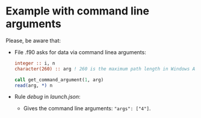# Example with command line arguments

Please, be aware that:

- File .f90 asks for data via command linea arguments:
  ```f90
  integer :: i, n
  character(260) :: arg ! 260 is the maximum path length in Windows API

  call get_command_argument(1, arg)
  read(arg, *) n
  ```

- Rule _debug_ in _launch.json_:
  - Gives the command line arguments: `"args": ["4"]`.
